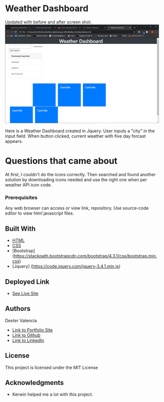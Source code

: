 # Weather Dashboard

Updated with before and after screen shot.
![Sample](weather_ba.gif)

Here is a Weather Dashboard created in Jquery. User inputs a "city" in the input field. When button clicked, current weather with five day forcast appears. 

# Questions that came about 

 At first, I couldn't do the icons correctly. Then searched and found another solution by downloading icons needed and use the right one when per weather API icon code.


### Prerequisites

Any web browser can access or view link, repository. Use source-code editor to view html javascript files. 

## Built With

* [HTML](https://developer.mozilla.org/en-US/docs/Web/HTML)
* [CSS](https://developer.mozilla.org/en-US/docs/Web/CSS)
* [Bootstrap] (https://stackpath.bootstrapcdn.com/bootstrap/4.3.1/css/bootstrap.min.css)
* [Jquery] (https://code.jquery.com/jquery-3.4.1.min.js)

## Deployed Link

* [See Live Site](https://itsmedexter.github.io/Weather_Dashboard/)


## Authors

Dexter Valencia 

- [Link to Portfolio Site](https://github.com/itsmedexter/unit06_Weather_Dashboard)
- [Link to Github](https://github.com/itsmedexter)
- [Link to LinkedIn](https://www.linkedin.com/in/dextervalencia/)

## License

This project is licensed under the MIT License 

## Acknowledgments

* Kerwin helped me a lot with this project.  
